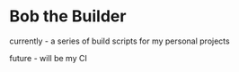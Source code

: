 # Bob the Builder

currently - a series of build scripts for my personal projects

future - will be my CI
